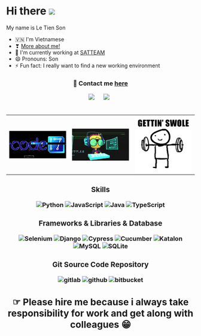# Hi there <img src="https://media.giphy.com/media/hvRJCLFzcasrR4ia7z/giphy.gif" width="25px"> 

My name is Le Tien Son

- 🇻🇳 I'm Vietnamese
- ❣ <a href="https://www.notion.so/Lee-Tien-Son-84a165483b864862a8fea60ee87bb624"> More about me! </a>
- 🔭 I'm currently working at <a href="https://seniorautomationtest.com/">SATTEAM</a> 
- 😄 Pronouns: Son
- ⚡ Fun fact: I really want to find a new working environment

<h3 align="center"> 💬 Contact me <a  align="center" href="https://letienson987.github.io/contactme/">here</a>  </h3>


<div align="center">
<a href="https://www.linkedin.com/in/thomas-lee-900727228/"><img align="center" src="https://img.shields.io/badge/LINKEDIN-1666C2?style=for-the-badge&logo=linkedin&logoColor=white"></a> &nbsp;&nbsp;&nbsp;&nbsp;
<a href="https://www.facebook.com/profile.php?id=100070910648101"> <img align="center" src="https://img.shields.io/badge/FACEBOOK-1666C2?style=for-the-badge&logo=facebook&logoColor=white"></a> &nbsp;<br /> <br />




### <table >
<tr align="center" >
  <td width="400px">
    <img  alt="gif" align="right" src="gif/giphy.gif"/>
  </td>  
  <td width="400px">
    <img width="300px"  alt="gif" align="left" src="gif/giphyxas.gif"/>
  </td>
  <td width="400px">
    <img width="200px" alt="gif" align="center" src="gif/gym.gif"/>
  </td>
</tr>
<table>
 
<h3 align="center"> Skills </h3>
<div align="center">
  <img alt="Python" width="80px" hight="50px" src="https://img.shields.io/badge/python-F7F7F7?style=for-the-badge&logo=python&logoColor=366C9C" />
  <img alt="JavaScript" width="104px" hight="50px" src="https://img.shields.io/badge/JavaScript-F7DF1E?style=for-the-badge&logo=javascript&logoColor=black" />
  <img alt="Java" width="47px" hight="50px" src="https://img.shields.io/badge/Java-F7F7F7?style=for-the-badge&logo=java&logoColor=D7ECFF" />
  <img alt="TypeScript" width="104px" hight="50px" src="https://img.shields.io/badge/TypeScript-pink?style=for-the-badge&logo=typescript&logoColor=007AAC" />
  
  
</div>


<h3 align="center"> Frameworks & Libraries & Database </h3>
<div align="center">
  
  <img alt="Selenium" width="101px" hight="50px" src="https://img.shields.io/badge/SELENIUM-EFD39C?style=for-the-badge&logo=selenium&logoColor=4EC827" />
  <img alt="Django" width="90px" src="https://img.shields.io/badge/DJANGO-1D4B33?style=for-the-badge&logo=django&logoColor=white"/>
  <img alt="Cypress" width="95px" hight="50px" src="https://img.shields.io/badge/CYPRESS-red?style=for-the-badge&logo=cypress&logoColor=black" />
  <img alt="Cucumber" width="109px" hight="50px" src="https://img.shields.io/badge/CUCUMBER-EFD39C?style=for-the-badge&logo=cucumber&logoColor=4EC827" />
  <img alt="Katalon" width="82px" hight="50px" src="https://img.shields.io/badge/Katalon-green?style=for-the-badge&logo=katalon&logoColor=4EC827" />
  <img alt="MySQL" width="85px" src="https://img.shields.io/badge/MySQL-A68377?style=for-the-badge&logo=mysql&logoColor=white"/>
  <img alt="SQLite" width="88px" src="https://img.shields.io/badge/SQLite-EFD39C?style=for-the-badge&logo=sqlite&logoColor=003B57"/>
  
</div>
  
 <h3 align="center"> Git Source Code Repository  </h3>
<div align="center">
  
  <img alt="gitlab" width="90px" hight="50px" src="https://img.shields.io/badge/GITLAB-EFD39C?style=for-the-badge&logo=gitlab&logoColor=FC6D26" />
  <img alt="github" width="92px" src="https://img.shields.io/badge/GITHUB-EFD39C?style=for-the-badge&logo=github&logoColor=181717"/>
  <img alt="bitbucket" width="115px" hight="50px" src="https://img.shields.io/badge/BITBUCKET-EFD39C?style=for-the-badge&logo=bitbucket&logoColor=blue" />
  
  
</div>





## ☞ Please hire me because i always take responsibility for work and get along with colleagues 😁






